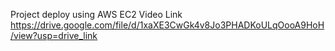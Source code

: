 Project deploy using AWS EC2 Video Link
https://drive.google.com/file/d/1xaXE3CwGk4v8Jo3PHADKoULqOooA9HoH/view?usp=drive_link
